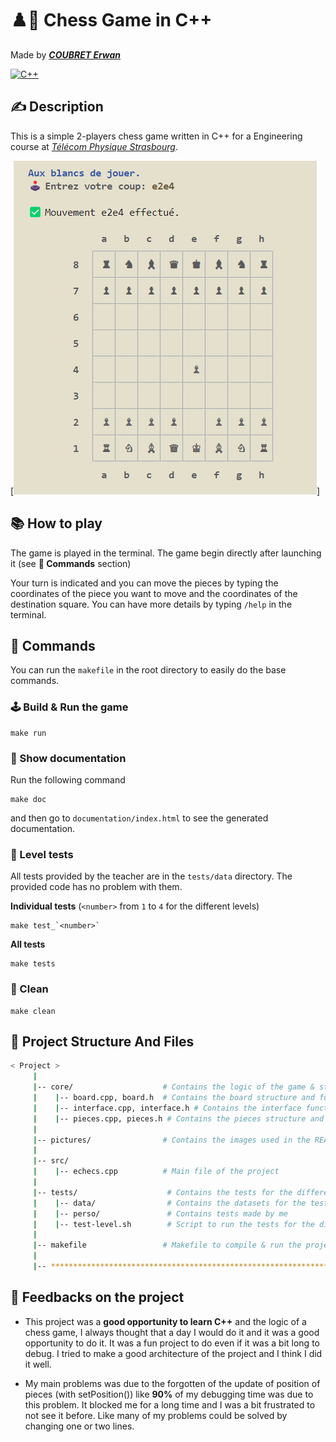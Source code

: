 # ♟️👑 Chess Game in C++

Made by [***COUBRET Erwan***](https://github.com/ErwanCoubret)

[![C++](https://img.shields.io/badge/C++-00599C?style=for-the-badge&logo=c%2B%2B&logoColor=white)](https://www.cplusplus.com/)

## ✍️ Description

This is a simple 2-players chess game written in C++ for a Engineering course at [*Télécom Physique Strasbourg*](https://www.telecom-physique.fr/).

[![Chess Game](pictures/image.png)]

## 📚 How to play

The game is played in the terminal. The game begin directly after launching it (see **🔩 Commands** section)

Your turn is indicated and you can move the pieces by typing the coordinates of the piece you want to move and the coordinates of the destination square. You can have more details by typing `/help` in the terminal.

## 🔩 Commands

You can run the `makefile` in the root directory to easily do the base commands.

### 🕹️ Build & Run the game
```
make run
```

### 📜 Show documentation

Run the following command
```
make doc
```

and then go to `documentation/index.html` to see the generated documentation.

### 🤖 Level tests

All tests provided by the teacher are in the `tests/data` directory. The provided code has no problem with them.

**Individual tests** (`<number>` from `1` to `4` for the different levels)
```
make test_`<number>`
```

**All tests**
```
make tests
```

### 🧹 Clean
```
make clean
```

## 🌳 Project Structure And Files

```bash
< Project >
     | 
     |-- core/                    # Contains the logic of the game & structures  
     |    |-- board.cpp, board.h  # Contains the board structure and functions
     |    |-- interface.cpp, interface.h # Contains the interface functions for printing
     |    |-- pieces.cpp, pieces.h # Contains the pieces structure and functions
     | 
     |-- pictures/                # Contains the images used in the README
     |
     |-- src/
     |    |-- echecs.cpp          # Main file of the project              
     |          
     |-- tests/                    # Contains the tests for the different levels
     |    |-- data/                # Contains the datasets for the tests given by the teacher
     |    |-- perso/               # Contains tests made by me
     |    |-- test-level.sh        # Script to run the tests for the different levels
     |
     |-- makefile                 # Makefile to compile & run the project
     |     
     |-- ************************************************************************
```

## 💭 Feedbacks on the project

- This project was a **good opportunity to learn C++** and the logic of a chess game, I always thought that a day I would do it and it was a good opportunity to do it. It was a fun project to do even if it was a bit long to debug. I tried to make a good architecture of the project and I think I did it well.

- My main problems was due to the forgotten of the update of position of pieces (with setPosition()) like **90%** of my debugging time was due to this problem. It blocked me for a long time and I was a bit frustrated to not see it before. Like many of my problems could be solved by changing one or two lines.